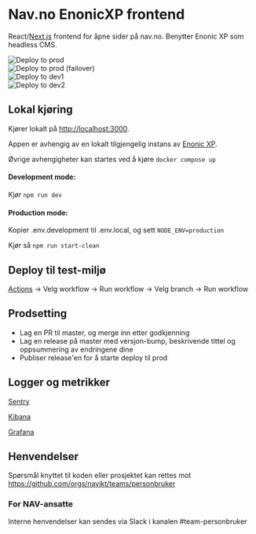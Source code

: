 # Nav.no EnonicXP frontend

React/[Next.js](https://nextjs.org/) frontend for åpne sider på nav.no. Benytter Enonic XP som headless CMS.

![Deploy to prod](https://github.com/navikt/nav-enonicxp-frontend/workflows/Deploy%20to%20prod/badge.svg) <br>
![Deploy to prod (failover)](https://github.com/navikt/nav-enonicxp-frontend/workflows/Deploy%20to%20prod-failover/badge.svg) <br>
![Deploy to dev1](https://github.com/navikt/nav-enonicxp-frontend/workflows/Deploy%20to%20dev1/badge.svg) <br>
![Deploy to dev2](https://github.com/navikt/nav-enonicxp-frontend/workflows/Deploy%20to%20dev2/badge.svg)

## Lokal kjøring

Kjører lokalt på [http://localhost:3000](http://localhost:3000).

Appen er avhengig av en lokalt tilgjengelig instans av [Enonic XP](https://github.com/navikt/nav-enonicxp).

Øvrige avhengigheter kan startes ved å kjøre `docker compose up`

#### Development mode:

Kjør `npm run dev`

#### Production mode:

Kopier .env.development til .env.local, og sett `NODE_ENV=production`

Kjør så `npm run start-clean`

## Deploy til test-miljø

[Actions](https://github.com/navikt/nav-enonicxp-frontend/actions) -> Velg workflow -> Run workflow -> Velg branch -> Run workflow

## Prodsetting

-   Lag en PR til master, og merge inn etter godkjenning
-   Lag en release på master med versjon-bump, beskrivende tittel og oppsummering av endringene dine
-   Publiser release'en for å starte deploy til prod

## Logger og metrikker

[Sentry](https://sentry.gc.nav.no/organizations/nav/projects/pb-nav-enonicxp-frontend/?project=131)

[Kibana](https://logs.adeo.no/app/discover#/view/952d2110-d396-11eb-af21-ffc7c2f0592f)

[Grafana](https://grafana.nais.io/d/mUGKZWtMz/personbruker-app-metrikker?orgId=1&var-datasource=prod-gcp&var-app=nav-enonicxp-frontend)

## Henvendelser

Spørsmål knyttet til koden eller prosjektet kan rettes mot https://github.com/orgs/navikt/teams/personbruker

### For NAV-ansatte

Interne henvendelser kan sendes via Slack i kanalen #team-personbruker
